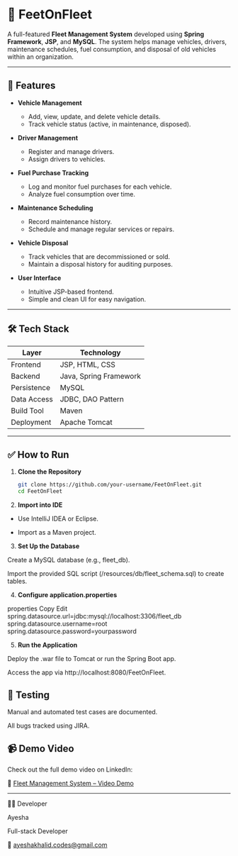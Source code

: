 # 🚗 FeetOnFleet

A full-featured **Fleet Management System** developed using **Spring Framework**, **JSP**, and **MySQL**. The system helps manage vehicles, drivers, maintenance schedules, fuel consumption, and disposal of old vehicles within an organization.

---

## 📌 Features

- **Vehicle Management**
  - Add, view, update, and delete vehicle details.
  - Track vehicle status (active, in maintenance, disposed).
  
- **Driver Management**
  - Register and manage drivers.
  - Assign drivers to vehicles.

- **Fuel Purchase Tracking**
  - Log and monitor fuel purchases for each vehicle.
  - Analyze fuel consumption over time.

- **Maintenance Scheduling**
  - Record maintenance history.
  - Schedule and manage regular services or repairs.

- **Vehicle Disposal**
  - Track vehicles that are decommissioned or sold.
  - Maintain a disposal history for auditing purposes.

- **User Interface**
  - Intuitive JSP-based frontend.
  - Simple and clean UI for easy navigation.

---

## 🛠️ Tech Stack

| Layer           | Technology                 |
|----------------|----------------------------|
| Frontend       | JSP, HTML, CSS             |
| Backend        | Java, Spring Framework     |
| Persistence    | MySQL                      |
| Data Access    | JDBC, DAO Pattern          |
| Build Tool     | Maven                      |
| Deployment     | Apache Tomcat              |

---

## ✅ How to Run

1. **Clone the Repository**
   ```bash
   git clone https://github.com/your-username/FeetOnFleet.git
   cd FeetOnFleet

2. **Import into IDE**

- Use IntelliJ IDEA or Eclipse.

- Import as a Maven project.

3. **Set Up the Database**

Create a MySQL database (e.g., fleet_db).

Import the provided SQL script (/resources/db/fleet_schema.sql) to create tables.

4. **Configure application.properties**

properties
Copy
Edit
spring.datasource.url=jdbc:mysql://localhost:3306/fleet_db
spring.datasource.username=root
spring.datasource.password=yourpassword

5. **Run the Application**

Deploy the .war file to Tomcat or run the Spring Boot app.

Access the app via http://localhost:8080/FeetOnFleet.

## 🧪 Testing
Manual and automated test cases are documented.

All bugs tracked using JIRA.

## 📹 Demo Video

Check out the full demo video on LinkedIn:

🔗 [Fleet Management System – Video Demo](https://www.linkedin.com/posts/ayesha-khalid-616640310_fleetmanagement-springframework-jsp-activity-7220456919138779138-n0Oc?utm_source=share&utm_medium=member_desktop&rcm=ACoAAE8dz3IB44eb3fDKaajSHFS6KR6q6ny6Nmw)

---
👩‍💻 Developer

Ayesha

Full-stack Developer

📧 ayeshakhalid.codes@gmail.com 


